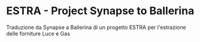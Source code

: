 # ESTRA - Project Synapse to Ballerina 
Traduzione da Synapse a Ballerina di un progetto ESTRA per l'estrazione delle forniture Luce e Gas

